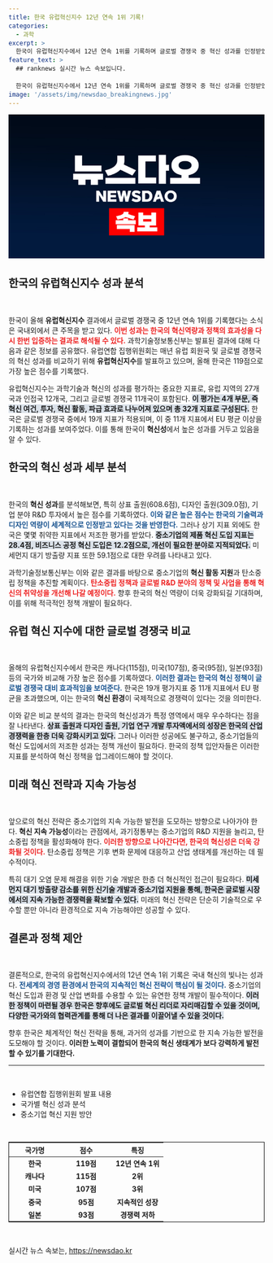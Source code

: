 ```yaml
---
title: 한국 유럽혁신지수 12년 연속 1위 기록!
categories:
  - 과학
excerpt: >
  한국이 유럽혁신지수에서 12년 연속 1위를 기록하며 글로벌 경쟁국 중 혁신 성과를 인정받았다! 과기정통부는 한국의 119점이 캐나다, 미국 등 각국을 압도했다고 발표했다. 혁신 활동의 성과와 과제는? 클릭해 확인하세요!
feature_text: >
  ## ranknews 실시간 뉴스 속보입니다.

  한국이 유럽혁신지수에서 12년 연속 1위를 기록하며 글로벌 경쟁국 중 혁신 성과를 인정받았다! 과기정통부는 한국의 119점이 캐나다, 미국 등 각국을 압도했다고 발표했다. 혁신 활동의 성과와 과제는? 클릭해 확인하세요!
image: '/assets/img/newsdao_breakingnews.jpg'
---
```


<p><img src="/assets/img/newsdao_breakingnews.jpg" alt="ranknews 속보" /></p>

<h2 data-ke-size="size26">한국의 유럽혁신지수 성과 분석</h2>

<p data-ke-size="size16">&nbsp;</p>

<p data-ke-size="size16">한국이 올해 <b>유럽혁신지수</b> 결과에서 글로벌 경쟁국 중 12년 연속 1위를 기록했다는 소식은 국내외에서 큰 주목을 받고 있다. <b><span style="color: #ee2323;">이번 성과는 한국의 혁신역량과 정책의 효과성을 다시 한번 입증하는 결과로 해석될 수 있다.</span></b> 과학기술정보통신부는 발표된 결과에 대해 다음과 같은 정보를 공유했다. 유럽연합 집행위원회는 매년 유럽 회원국 및 글로벌 경쟁국의 혁신 성과를 비교하기 위해 <b>유럽혁신지수</b>를 발표하고 있으며, 올해 한국은 119점으로 가장 높은 점수를 기록했다.</p>

<p data-ke-size="size16">유럽혁신지수는 과학기술과 혁신의 성과를 평가하는 중요한 지표로, 유럽 지역의 27개국과 인접국 12개국, 그리고 글로벌 경쟁국 11개국이 포함된다. <b><span style="background-color: #21538527;">이 평가는 4개 부문, 즉 혁신 여건, 투자, 혁신 활동, 파급 효과로 나누어져 있으며 총 32개 지표로 구성된다.</span></b> 한국은 글로벌 경쟁국 중에서 19개 지표가 적용되며, 이 중 11개 지표에서 EU 평균 이상을 기록하는 성과를 보여주었다. 이를 통해 한국이 <b>혁신성</b>에서 높은 성과를 거두고 있음을 알 수 있다.</p>

<h2 data-ke-size="size26">한국의 혁신 성과 세부 분석</h2>

<p data-ke-size="size16">&nbsp;</p>

<p data-ke-size="size16">한국의 <b>혁신 성과</b>를 분석해보면, 특히 상표 출원(608.6점), 디자인 출원(309.0점), 기업 분야 R&D 투자에서 높은 점수를 기록하였다. <b><span style="color: #1a5490;">이와 같은 높은 점수는 한국의 기술력과 디자인 역량이 세계적으로 인정받고 있다는 것을 반영한다.</span></b> 그러나 상기 지표 외에도 한국은 몇몇 취약한 지표에서 저조한 평가를 받았다. <b><span style="background-color: #21538527;">중소기업의 제품 혁신 도입 지표는 28.4점, 비즈니스 공정 혁신 도입은 12.2점으로, 개선이 필요한 분야로 지적되었다.</span></b> 미세먼지 대기 방출량 지표 또한 59.1점으로 대한 우려를 나타내고 있다.</p>

<p data-ke-size="size16">과학기술정보통신부는 이와 같은 결과를 바탕으로 중소기업의 <b>혁신 활동 지원</b>과 탄소중립 정책을 추진할 계획이다. <b><span style="color: #ee2323;">탄소중립 정책과 글로벌 R&D 분야의 정책 및 사업을 통해 혁신의 취약성을 개선해 나갈 예정이다.</span></b> 향후 한국의 혁신 역량이 더욱 강화되길 기대하며, 이를 위해 적극적인 정책 개발이 필요하다.</p>

<h2 data-ke-size="size26">유럽 혁신 지수에 대한 글로벌 경쟁국 비교</h2>

<p data-ke-size="size16">&nbsp;</p>

<p data-ke-size="size16">올해의 유럽혁신지수에서 한국은 캐나다(115점), 미국(107점), 중국(95점), 일본(93점) 등의 국가와 비교해 가장 높은 점수를 기록하였다. <b><span style="color: #1a5490;">이러한 결과는 한국의 혁신 정책이 글로벌 경쟁국 대비 효과적임을 보여준다.</span></b> 한국은 19개 평가지표 중 11개 지표에서 EU 평균을 초과했으며, 이는 한국의 <b>혁신 환경</b>이 국제적으로 경쟁력이 있다는 것을 의미한다.</p>

<p data-ke-size="size16">이와 같은 비교 분석의 결과는 한국의 혁신성과가 특정 영역에서 매우 우수하다는 점을 잘 나타낸다. <b><span style="background-color: #21538527;">상표 출원과 디자인 출원, 기업 연구 개발 투자액에서의 성장은 한국의 산업 경쟁력을 한층 더욱 강화시키고 있다.</span></b> 그러나 이러한 성공에도 불구하고, 중소기업들의 혁신 도입에서의 저조한 성과는 정책 개선이 필요하다. 한국의 정책 입안자들은 이러한 지표를 분석하여 혁신 정책을 업그레이드해야 할 것이다.</p>

<h2 data-ke-size="size26">미래 혁신 전략과 지속 가능성</h2>

<p data-ke-size="size16">&nbsp;</p>

<p data-ke-size="size16">앞으로의 혁신 전략은 중소기업의 지속 가능한 발전을 도모하는 방향으로 나아가야 한다. <b>혁신 지속 가능성</b>이라는 관점에서, 과기정통부는 중소기업의 R&D 지원을 늘리고, 탄소중립 정책을 활성화해야 한다. <b><span style="color: #ee2323;">이러한 방향으로 나아간다면, 한국의 혁신성은 더욱 강화될 것이다.</span></b> 탄소중립 정책은 기후 변화 문제에 대응하고 산업 생태계를 개선하는 데 필수적이다.</p>

<p data-ke-size="size16">특히 대기 오염 문제 해결을 위한 기술 개발은 한층 더 혁신적인 접근이 필요하다. <b><span style="background-color: #21538527;">미세먼지 대기 방출량 감소를 위한 신기술 개발과 중소기업 지원을 통해, 한국은 글로벌 시장에서의 지속 가능한 경쟁력을 확보할 수 있다.</span></b> 미래의 혁신 전략은 단순히 기술적으로 우수할 뿐만 아니라 환경적으로 지속 가능해야만 성공할 수 있다.</p>

<h2 data-ke-size="size26">결론과 정책 제안</h2>

<p data-ke-size="size16">&nbsp;</p>

<p data-ke-size="size16">결론적으로, 한국의 유럽혁신지수에서의 12년 연속 1위 기록은 국내 혁신의 빛나는 성과다. <b><span style="color: #1a5490;">전세계의 경영 환경에서 한국의 지속적인 혁신 전략이 핵심이 될 것이다.</span></b> 중소기업의 혁신 도입과 환경 및 산업 변화를 수용할 수 있는 유연한 정책 개발이 필수적이다. <b><span style="background-color: #21538527;">이러한 정책이 마련될 경우 한국은 향후에도 글로벌 혁신 리더로 자리매김할 수 있을 것이며, 다양한 국가와의 협력관계를 통해 더 나은 결과를 이끌어낼 수 있을 것이다.</span></b></p>

<p data-ke-size="size16">향후 한국은 체계적인 혁신 전략을 통해, 과거의 성과를 기반으로 한 지속 가능한 발전을 도모해야 할 것이다. <b>이러한 노력이 결합되어 한국의 혁신 생태계가 보다 강력하게 발전할 수 있기를 기대한다.</b></p>

<hr/>

<p data-ke-size="size16">&nbsp;</p>

<ul>
    <li>유럽연합 집행위원회 발표 내용</li>
    <li>국가별 혁신 성과 분석</li>
    <li>중소기업 혁신 지원 방안</li>
</ul> 

<p data-ke-size="size16">&nbsp;</p>

<table style="width: 100%; border: 1px solid #000;">
    <thead>
        <tr>
            <th style="width: 33%; text-align: center;"><b>국가명</b></th>
            <th style="width: 33%; text-align: center;"><b>점수</b></th>
            <th style="width: 33%; text-align: center;"><b>특징</b></th>
        </tr>
    </thead>
    <tbody>
        <tr>
            <td style="text-align: center; height: 17px;"><b>한국</b></td>
            <td style="text-align: center; height: 17px;"><b>119점</b></td>
            <td style="text-align: center; height: 17px;"><b>12년 연속 1위</b></td>
        </tr>
        <tr>
            <td style="text-align: center; height: 17px;"><b>캐나다</b></td>
            <td style="text-align: center; height: 17px;"><b>115점</b></td>
            <td style="text-align: center; height: 17px;"><b>2위</b></td>
        </tr>
        <tr>
            <td style="text-align: center; height: 17px;"><b>미국</b></td>
            <td style="text-align: center; height: 17px;"><b>107점</b></td>
            <td style="text-align: center; height: 17px;"><b>3위</b></td>
        </tr>
        <tr>
            <td style="text-align: center; height: 17px;"><b>중국</b></td>
            <td style="text-align: center; height: 17px;"><b>95점</b></td>
            <td style="text-align: center; height: 17px;"><b>지속적인 성장</b></td>
        </tr>
        <tr>
            <td style="text-align: center; height: 17px;"><b>일본</b></td>
            <td style="text-align: center; height: 17px;"><b>93점</b></td>
            <td style="text-align: center; height: 17px;"><b>경쟁력 저하</b></td>
        </tr>
    </tbody>
</table>

<p data-ke-size="size16">&nbsp;</p>
실시간 뉴스 속보는, <a href="https://newsdao.kr" rel="dofollow">https://newsdao.kr</a>


